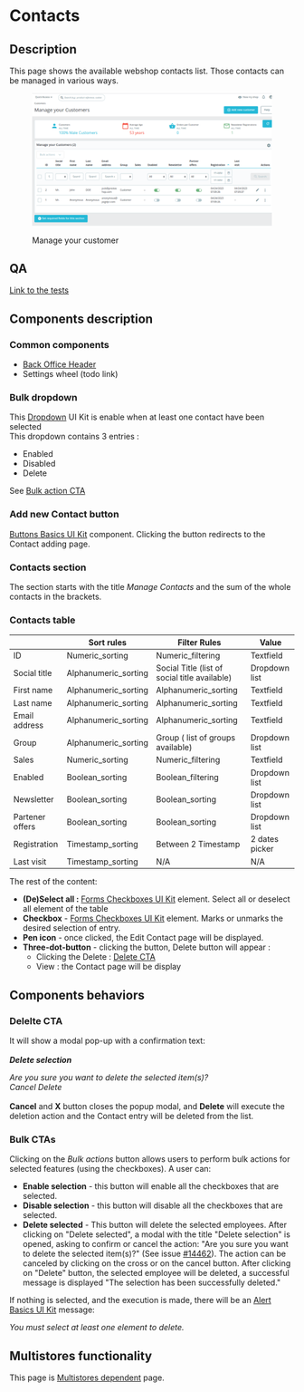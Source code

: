 # Contacts

## Description

This page shows the available webshop contacts list. Those contacts can be managed in various ways.



<figure><img src="../../../../../../.gitbook/assets/Capture d’écran du 2023-04-24 12-12-08.png" alt=""><figcaption><p>Manage your customer  </p></figcaption></figure>

## QA

[Link to the tests](https://build.prestashop-project.org/test-scenarios/scenarios/core/functional/bo/shop-parameters/contact/contacts.html)

## Components description <a href="#common-components" id="common-components"></a>

### Common components <a href="#common-components" id="common-components"></a>

* [Back Office Header](https://app.gitbook.com/o/-MAz0PPl5s9ulE9xyliu/s/eRh5ljXXvELkmmdiRmg8/functional-documentation/ux-ui/common-components/back-office-header)
* Settings wheel (todo link)



### Bulk dropdown

This [Dropdown](https://build.prestashop-project.org/prestashop-ui-kit/?path=/story/dropdowns--basics) UI Kit is enable when at least one contact have been selected\
This dropdown contains 3 entries :&#x20;

* Enabled
* Disabled
* Delete

See [Bulk action CTA](./#bulk-ctas)

### Add new Contact button

[Buttons Basics UI Kit](https://build.prestashop-project.org/prestashop-ui-kit/?path=/story/buttons--basics) component. Clicking the button redirects to the Contact adding page.

### Contacts section

The section starts with the title _Manage_ _Contacts_ and the sum of the whole contacts in the brackets.

### Contacts table

|                 | Sort rules            | Filter Rules                                  | Value          |
| --------------- | --------------------- | --------------------------------------------- | -------------- |
| ID              | Numeric\_sorting      | Numeric\_filtering                            | Textfield      |
| Social title    | Alphanumeric\_sorting | Social Title (list of social title available) | Dropdown list  |
| First name      | Alphanumeric\_sorting | Alphanumeric\_sorting                         | Textfield      |
| Last name       | Alphanumeric\_sorting | Alphanumeric\_sorting                         | Textfield      |
| Email address   | Alphanumeric\_sorting | Alphanumeric\_sorting                         | Textfield      |
| Group           | Alphanumeric\_sorting | Group ( list of groups available)             | Dropdown list  |
| Sales           | Numeric\_sorting      | Numeric\_filtering                            | Textfield      |
| Enabled         | Boolean\_sorting      | Boolean\_filtering                            | Dropdown list  |
| Newsletter      | Boolean\_sorting      | Boolean\_sorting                              | Dropdown list  |
| Partener offers | Boolean\_sorting      | Boolean\_sorting                              | Dropdown list  |
| Registration    | Timestamp\_sorting    | Between 2 Timestamp                           | 2 dates picker |
| Last visit      | Timestamp\_sorting    | N/A                                           | N/A            |



The rest of the content:

* **(De)Select all :** [Forms Checkboxes UI Kit](https://build.prestashop-project.org/prestashop-ui-kit/?path=/story/forms--checkboxes) element. Select all or deselect all element of the table
* **Checkbox** - [Forms Checkboxes UI Kit](https://build.prestashop-project.org/prestashop-ui-kit/?path=/story/forms--checkboxes) element. Marks or unmarks the desired selection of entry.
* **Pen icon** - once clicked, the Edit Contact page will be displayed.
* **Three-dot-button** - clicking the button, Delete button will appear :&#x20;
  * Clicking the Delete : [Delete CTA](./#delelte-cta)
  * View : the Contact page will be display&#x20;

##

## Components behaviors

### Delelte CTA&#x20;

It  will show a modal pop-up with a confirmation text:\
\
_**Delete selection**_

_Are you sure you want to delete the selected item(s)?_\
_Cancel Delete_\
\
**Cancel** and **X** button closes the popup modal, and **Delete** will execute the deletion action and the Contact entry will be deleted from the list.

### Bulk CTAs

Clicking on the _Bulk actions_ button allows users to perform bulk actions for selected features (using the checkboxes). A user can:

* **Enable selection** - this button will enable all the checkboxes that are selected.
* **Disable selection** - this button will disable all the checkboxes that are selected.
* **Delete selected** - This button will delete the selected employees. After clicking on "Delete selected", a modal with the title "Delete selection" is opened, asking to confirm or cancel the action: "Are you sure you want to delete the selected item(s)?" (See issue [#14462](https://github.com/PrestaShop/PrestaShop/issues/14462)). The action can be canceled by clicking on the cross or on the cancel button. After clicking on "Delete" button, the selected employee will be deleted, a successful message is displayed "The selection has been successfully deleted."

If nothing is selected, and the execution is made, there will be an [Alert Basics UI Kit](https://build.prestashop-project.org/prestashop-ui-kit/?path=/story/alerts--basics) message:

_You must select at least one element to delete._

## Multistores functionality

This page is [Multistores dependent](../../../../common-components/multistores-dependent.md) page.
